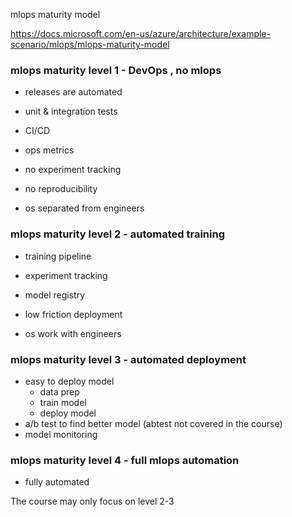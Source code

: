 mlops maturity model

https://docs.microsoft.com/en-us/azure/architecture/example-scenario/mlops/mlops-maturity-model

### mlops maturity level 1 - DevOps , no mlops
- releases are automated
- unit & integration tests
- CI/CD
- ops metrics

- no experiment tracking
- no reproducibility
- os separated from engineers

### mlops maturity level 2 - automated training

- training pipeline 
- experiment tracking
- model registry

- low friction deployment
- os work with engineers

### mlops maturity level 3 - automated deployment

- easy to deploy model
    - data prep
    - train model
    - deploy model
- a/b test to find better model (abtest not covered in the course)
- model monitoring

### mlops maturity level 4 - full mlops automation
- fully automated

The course may only focus on level 2-3